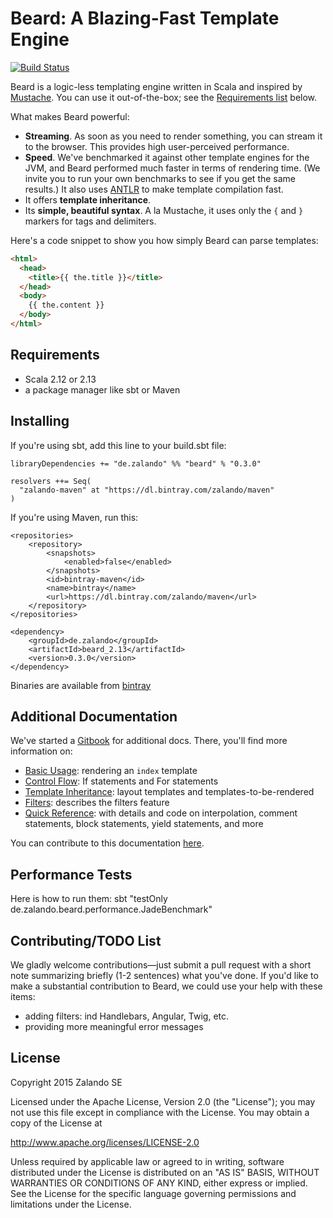 # Beard: A Blazing-Fast Template Engine

[![Build Status](https://travis-ci.org/zalando/beard.svg)](https://travis-ci.org/zalando/beard)

Beard is a logic-less templating engine written in Scala and inspired by [Mustache](https://mustache.github.io/). You can use it out-of-the-box; see the [Requirements list](#requirements) below.

What makes Beard powerful:

  - **Streaming**. As soon as you need to render something, you can stream it to the browser. This provides high user-perceived performance.
  - **Speed**. We've benchmarked it against other template engines for the JVM, and Beard performed much faster in terms of rendering time. (We invite you to run your own benchmarks to see if you get the same results.) It also uses [ANTLR](http://www.antlr.org/) to make template compilation fast.
  - It offers **template inheritance**.
  - Its **simple, beautiful syntax**. A la Mustache, it uses only the `{` and `}` markers for tags and delimiters.

Here's a code snippet to show you how simply Beard can parse templates:

```html
<html>
  <head>
	<title>{{ the.title }}</title>
  </head>
  <body>
	{{ the.content }}
  </body>
</html>
```

## Requirements

- Scala 2.12 or 2.13
- a package manager like sbt or Maven

## Installing

If you're using sbt, add this line to your build.sbt file:

    libraryDependencies += "de.zalando" %% "beard" % "0.3.0"

    resolvers ++= Seq(
      "zalando-maven" at "https://dl.bintray.com/zalando/maven"
    )

If you're using Maven, run this:

    <repositories>
        <repository>
            <snapshots>
                <enabled>false</enabled>
            </snapshots>
            <id>bintray-maven</id>
            <name>bintray</name>
            <url>https://dl.bintray.com/zalando/maven</url>
        </repository>
    </repositories>

    <dependency>
        <groupId>de.zalando</groupId>
        <artifactId>beard_2.13</artifactId>
        <version>0.3.0</version>
    </dependency>

Binaries are available from [bintray](https://dl.bintray.com/zalando/maven/de/zalando/beard_2.13/0.3.0/)

## Additional Documentation

We've started a [Gitbook](https://danpersa.gitbooks.io/beard/content/) for additional docs. There, you'll find more information on:

- [Basic Usage](https://danpersa.gitbooks.io/beard/content/chapter-1-basic-usage.html): rendering an `index` template
- [Control Flow](https://danpersa.gitbooks.io/beard/content/chapter-2-control-flow.html): If statements and For statements
- [Template Inheritance](https://danpersa.gitbooks.io/beard/content/chapter-3-template-inheritance.html): layout templates and templates-to-be-rendered
- [Filters](https://danpersa.gitbooks.io/beard/content/chapter-4-filters.html): describes the filters feature
- [Quick Reference](https://danpersa.gitbooks.io/beard/content/chapter-5-quick-reference.html): with details and code on interpolation, comment statements, block statements, yield statements, and more

You can contribute to this documentation [here](https://github.com/danpersa/beard-book).

## Performance Tests

Here is how to run them:
    sbt "testOnly de.zalando.beard.performance.JadeBenchmark"

## Contributing/TODO List

We gladly welcome contributions—just submit a pull request with a short note summarizing briefly (1-2 sentences) what you've done. If you'd like to make a substantial contribution to Beard, we could use your help with these items:
- adding filters: ind Handlebars, Angular, Twig, etc.
- providing more meaningful error messages

## License
Copyright 2015 Zalando SE

Licensed under the Apache License, Version 2.0 (the "License"); you may not use this file except in compliance with the License. You may obtain a copy of the License at

http://www.apache.org/licenses/LICENSE-2.0

Unless required by applicable law or agreed to in writing, software distributed under the License is distributed on an "AS IS" BASIS, WITHOUT WARRANTIES OR CONDITIONS OF ANY KIND, either express or implied. See the License for the specific language governing permissions and limitations under the License.
